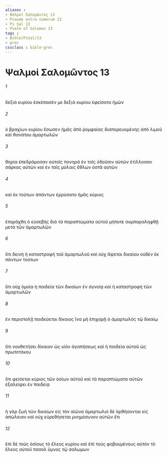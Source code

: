 ```yaml
---
aliases : 
- Ψαλμοί Σαλoμῶντος 13
- Psaume extra numerum 13
- Ps Sal 13
- Psalm of Solomon 13
tags : 
- Bible/PsSal/13
- grec
cssclass : bible-grec
---
```


# Ψαλμοί Σαλoμῶντος 13

###### 1
δεξιὰ κυρίου ἐσκέπασέν με δεξιὰ κυρίου ἐφείσατο ἡμῶν
###### 2
ὁ βραχίων κυρίου ἔσωσεν ἡμᾶς ἀπὸ ῥομφαίας διαπορευομένης ἀπὸ λιμοῦ καὶ θανάτου ἁμαρτωλῶν
###### 3
θηρία ἐπεδράμοσαν αὐτοῖς πονηρά ἐν τοῖς ὀδοῦσιν αὐτῶν ἐτίλλοσαν σάρκας αὐτῶν καὶ ἐν ταῖς μύλαις ἔθλων ὀστᾶ αὐτῶν
###### 4
καὶ ἐκ τούτων ἁπάντων ἐρρύσατο ἡμᾶς κύριος
###### 5
ἐταράχθη ὁ εὐσεβὴς διὰ τὰ παραπτώματα αὐτοῦ μήποτε συμπαραληφθῇ μετὰ τῶν ἁμαρτωλῶν
###### 6
ὅτι δεινὴ ἡ καταστροφὴ τοῦ ἁμαρτωλοῦ καὶ οὐχ ἅψεται δικαίου οὐδὲν ἐκ πάντων τούτων
###### 7
ὅτι οὐχ ὁμοία ἡ παιδεία τῶν δικαίων ἐν ἀγνοίᾳ καὶ ἡ καταστροφὴ τῶν ἁμαρτωλῶν
###### 8
ἐν περιστολῇ παιδεύεται δίκαιος ἵνα μὴ ἐπιχαρῇ ὁ ἁμαρτωλὸς τῷ δικαίῳ
###### 9
ὅτι νουθετήσει δίκαιον ὡς υἱὸν ἀγαπήσεως καὶ ἡ παιδεία αὐτοῦ ὡς πρωτοτόκου
###### 10
ὅτι φείσεται κύριος τῶν ὁσίων αὐτοῦ καὶ τὰ παραπτώματα αὐτῶν ἐξαλείψει ἐν παιδείᾳ
###### 11
ἡ γὰρ ζωὴ τῶν δικαίων εἰς τὸν αἰῶνα ἁμαρτωλοὶ δὲ ἀρθήσονται εἰς ἀπώλειαν καὶ οὐχ εὑρεθήσεται μνημόσυνον αὐτῶν ἔτι
###### 12
ἐπὶ δὲ τοὺς ὁσίους τὸ ἔλεος κυρίου καὶ ἐπὶ τοὺς φοβουμένους αὐτὸν τὸ ἔλεος αὐτοῦ πσσολ ὕμνος τῷ σαλωμων
